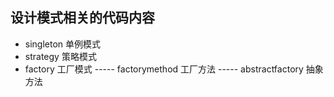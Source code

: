 ## 设计模式相关的代码内容
- singleton 单例模式
- strategy 策略模式
- factory 工厂模式
    ----- factorymethod 工厂方法
    ----- abstractfactory 抽象方法